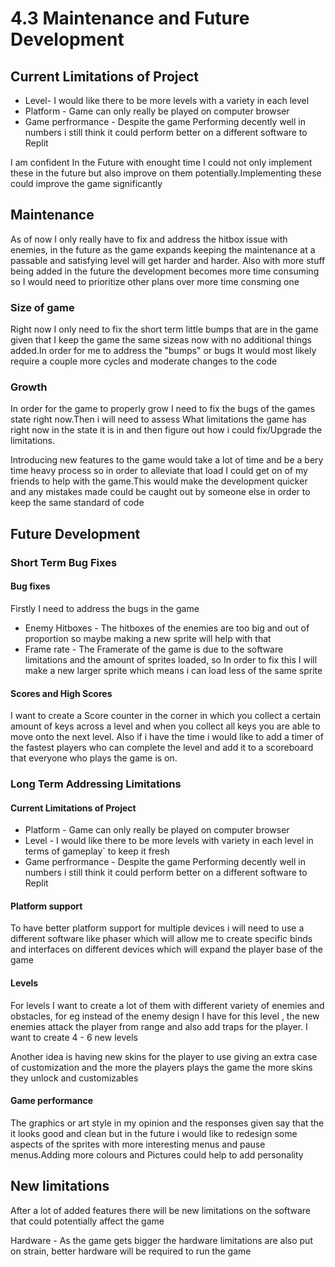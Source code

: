 # 4.3 Maintenance and Future Development

##

## Current Limitations of Project

* Level- I would like there to be more levels with a variety in each level
* Platform - Game can only really be played on computer browser
* Game perfrormance - Despite the game Performing decently well in numbers i still think it could perform better on a different software to Replit

I am confident In the Future with enought time I could not only implement these in the future but also improve on them potentially.Implementing these could improve the game significantly&#x20;

## Maintenance

As of now I only really have to fix and address the hitbox issue with enemies, in the future as the game expands keeping the maintenance at a passable and satisfying level will get harder and harder. Also with more stuff being added in the future the development becomes more time consuming so I would need to prioritize other plans over more time consming one&#x20;

### Size of game&#x20;

Right now I only need to fix the short term little bumps that are in the game given that I keep the game the same sizeas now with no additional things added.In order for me to address the "bumps" or bugs It would most likely require a couple more cycles and moderate changes to the code&#x20;

### Growth

In order for the game to properly grow I need to fix the bugs of the games state right now.Then i will need to assess What limitations the game has right now in the state it is in and then figure out how i could fix/Upgrade the limitations.

Introducing new features to the game would take a lot of time and be a bery time heavy process so in order to alleviate that load I could get on of my friends to help with the game.This would make the development quicker and any mistakes made could be caught out by someone else in order to keep the same standard of code&#x20;

## Future Development

### Short Term Bug Fixes

#### Bug fixes

Firstly I need to address the bugs in the game&#x20;

* Enemy Hitboxes - The hitboxes of the enemies are too big and out of proportion so maybe making a new sprite will help with that
* Frame rate - The Framerate of the game is due to the software limitations and the amount of sprites loaded, so In order to fix this I will make a new larger sprite which means i can load less of the same sprite

#### Scores and High Scores

I want to create a Score counter in the corner in which you collect a certain amount of keys across a  level and when you collect all keys you are able to move onto the next level. Also if i have the time i would like to add a timer of the fastest players who can complete the level and add it to a scoreboard that everyone who plays the game is on.

### Long Term Addressing Limitations

#### Current Limitations of Project

* Platform - Game can only really be played on computer browser
* Level - I would like there to be more levels with variety in each level in terms of gameplay\` to keep it fresh
* Game perfrormance - Despite the game Performing decently well in numbers i still think it could perform better on a different software to Replit

#### Platform support

To have better platform support for multiple devices i will need to use a different software  like phaser which will allow me to create specific binds and interfaces on different devices which will expand the player base of the game&#x20;

#### Levels

For levels I want to create a lot of them with different variety of enemies and obstacles, for eg instead of the enemy design I have for this level , the new enemies attack the player from range and also add traps for the player. I want to create 4 - 6 new levels&#x20;

Another idea is having new skins for the player to use giving an extra case of customization and the more the players plays the game the more skins they unlock and customizables

#### Game performance&#x20;

The graphics or  art style in my opinion and the responses given say that the it looks good and clean but in the future i would like to redesign some aspects of the sprites with more interesting menus and pause menus.Adding more colours and Pictures could help to add personality

## New limitations&#x20;

After a lot of added features there will be new limitations on the software that could potentially affect the game&#x20;



&#x20;Hardware - As the game gets bigger the hardware limitations are also put on strain, better hardware will be required to run the game&#x20;
